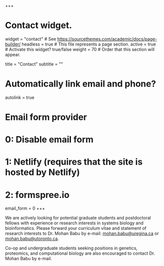 +++
# Contact widget.
widget = "contact"  # See https://sourcethemes.com/academic/docs/page-builder/
headless = true  # This file represents a page section.
active = true  # Activate this widget? true/false
weight = 70  # Order that this section will appear.

title = "Contact"
subtitle = ""

# Automatically link email and phone?
autolink = true

# Email form provider
#   0: Disable email form
#   1: Netlify (requires that the site is hosted by Netlify)
#   2: formspree.io
email_form = 0
+++

We are actively looking for potential graduate students and postdoctoral fellows with experience or research interests in systems biology and bioinformatics. Please forward your curriculum vitae and statement of research interests to Dr. Mohan Babu by e-mail:
mohan.babu@uregina.ca or mohan.babu@utoronto.ca.

Co-op and undergraduate students seeking positions in genetics, proteomics, and computational biology are also encouraged to contact Dr. Mohan Babu by e-mail. 
